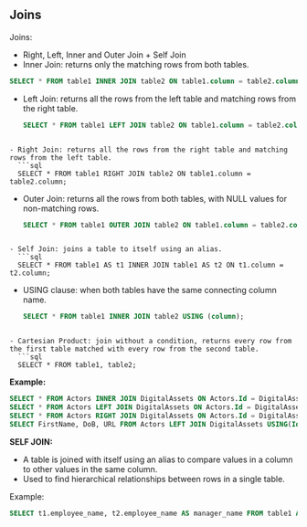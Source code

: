 ## Joins

Joins:

- Right, Left, Inner and Outer Join + Self Join
- Inner Join: returns only the matching rows from both tables.
```sql
SELECT * FROM table1 INNER JOIN table2 ON table1.column = table2.column;
```

- Left Join: returns all the rows from the left table and matching rows from the right table.
  ```sql
  SELECT * FROM table1 LEFT JOIN table2 ON table1.column = table2.column;
```

- Right Join: returns all the rows from the right table and matching rows from the left table.
  ```sql
  SELECT * FROM table1 RIGHT JOIN table2 ON table1.column = table2.column;
```

- Outer Join: returns all the rows from both tables, with NULL values for non-matching rows.
  ```sql
  SELECT * FROM table1 OUTER JOIN table2 ON table1.column = table2.column;
```

- Self Join: joins a table to itself using an alias.
  ```sql
  SELECT * FROM table1 AS t1 INNER JOIN table1 AS t2 ON t1.column = t2.column;
```

- USING clause: when both tables have the same connecting column name.
  ```sql
  SELECT * FROM table1 INNER JOIN table2 USING (column);
```

- Cartesian Product: join without a condition, returns every row from the first table matched with every row from the second table.
  ```sql
  SELECT * FROM table1, table2;
```

**Example:**

```sql
SELECT * FROM Actors INNER JOIN DigitalAssets ON Actors.Id = DigitalAssets.Id;
SELECT * FROM Actors LEFT JOIN DigitalAssets ON Actors.Id = DigitalAssets.Id;
SELECT * FROM Actors RIGHT JOIN DigitalAssets ON Actors.Id = DigitalAssets.Id;
SELECT FirstName, DoB, URL FROM Actors LEFT JOIN DigitalAssets USING(Id);
```

**SELF JOIN:**
- A table is joined with itself using an alias to compare values in a column to other values in the same column.
- Used to find hierarchical relationships between rows in a single table.

Example:
```sql
SELECT t1.employee_name, t2.employee_name AS manager_name FROM table1 AS t1 INNER JOIN table1 AS t2 ON t1.manager_id = t2.id;
```